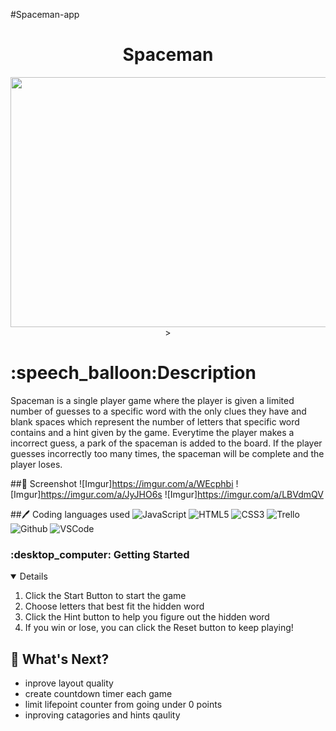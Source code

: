 #Spaceman-app
<div id="header" align="center">
<h1>Spaceman</h1>
<img src= https://images.pexels.com/photos/5258257/pexels-photo-5258257.jpeg width="800" height="400">>
</div>
<h1>:speech_balloon:Description</h1>
<p>Spaceman is a single player game where the player is given a limited number of guesses to a specific word with the only clues they have  and blank spaces which represent the number of letters that specific word contains and a hint given by the game. Everytime the player makes a incorrect guess, a park of the spaceman is added to the board. If the player guesses incorrectly too many times, the spaceman will be complete and the player loses. </p>

##:camera_flash: Screenshot
![Imgur]https://imgur.com/a/WEcphbi
![Imgur]https://imgur.com/a/JyJHO6s
![Imgur]https://imgur.com/a/LBVdmQV

##:pen: Coding languages used
![JavaScript](https://img.shields.io/badge/-JavaScript-05122A?style=flat&logo=javascript)
![HTML5](https://img.shields.io/badge/-HTML5-05122A?style=flat&logo=html5)
![CSS3](https://img.shields.io/badge/-CSS-05122A?style=flat&logo=css3)
![Trello](https://img.shields.io/badge/-Trello-05122A?style=flat&logo=trello)
![Github](https://img.shields.io/badge/-GitHub-05122A?style=flat&logo=github)
![VSCode](https://img.shields.io/badge/-VS_Code-05122A?style=flat&logo=visualstudio)

<h3> :desktop_computer: Getting Started</h3>
<details open>
<ol>
<li>Click the Start Button to start the game</li>
<li>Choose letters that best fit the hidden word</li>
<li>Click the Hint button to help you figure out the hidden word</li>
<li>If you win or lose, you can click the Reset button to keep playing!</li>
</ol>
</details>

## :notebook: What's Next?
<ul>
<li>inprove layout quality</li>
<li>create countdown timer each game</li>
<li>limit lifepoint counter from going under 0 points</li>
<li>inproving catagories and hints qaulity</li>
</ul>